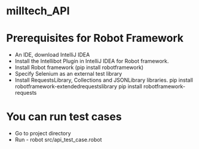 # milltech_API

# Prerequisites for Robot Framework
- An IDE, download IntelliJ IDEA
- Install the Intellibot Plugin in IntelliJ IDEA for Robot framework.
- Install Robot framework (pip install robotframework)
- Specify Selenium as an external test library
- Install RequestsLibrary, Collections and JSONLibrary libraries.
pip install robotframework-extendedrequestslibrary
pip install robotframework-requests

# You can run test cases 
- Go to project directory
- Run - robot src/api_test_case.robot
